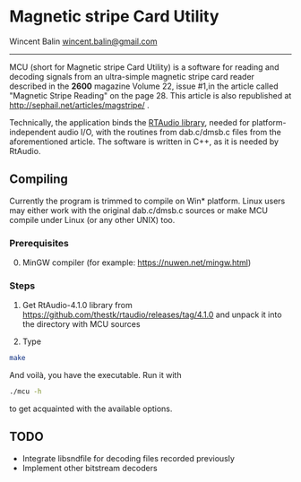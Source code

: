 # Magnetic stripe Card Utility

Wincent Balin <wincent.balin@gmail.com>

----

MCU (short for Magnetic stripe Card Utility) is a software for reading
and decoding signals from an ultra-simple magnetic stripe card reader
described in the **2600** magazine Volume 22, issue #1,in the article called
"Magnetic Stripe Reading" on the page 28. This article is also republished
at http://sephail.net/articles/magstripe/ .

Technically, the application binds the [RTAudio library](https://github.com/thestk/rtaudio),
needed for platform-independent audio I/O, with the routines from dab.c/dmsb.c
files from the aforementioned article. The software is written in C++,
as it is needed by RtAudio.

## Compiling

Currently the program is trimmed to compile on Win* platform. Linux users
may either work with the original dab.c/dmsb.c sources or make MCU compile
under Linux (or any other UNIX) too.

### Prerequisites

0. MinGW compiler (for example: https://nuwen.net/mingw.html)

### Steps

1. Get RtAudio-4.1.0 library from https://github.com/thestk/rtaudio/releases/tag/4.1.0
   and unpack it into the directory with MCU sources

2. Type

```bash
make
```

And voilà, you have the executable. Run it with

```bash
./mcu -h
```

to get acquainted with the available options.


## TODO

* Integrate libsndfile for decoding files recorded previously
* Implement other bitstream decoders
